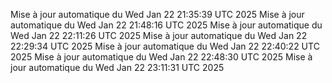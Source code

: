 Mise à jour automatique du Wed Jan 22 21:35:39 UTC 2025
Mise à jour automatique du Wed Jan 22 21:48:16 UTC 2025
Mise à jour automatique du Wed Jan 22 22:11:26 UTC 2025
Mise à jour automatique du Wed Jan 22 22:29:34 UTC 2025
Mise à jour automatique du Wed Jan 22 22:40:22 UTC 2025
Mise à jour automatique du Wed Jan 22 22:48:30 UTC 2025
Mise à jour automatique du Wed Jan 22 23:11:31 UTC 2025
